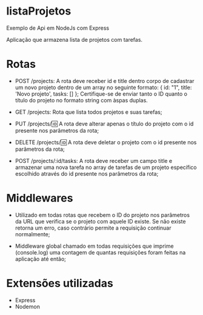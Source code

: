 # listaProjetos
Exemplo de Api em NodeJs com Express

Aplicação que armazena lista de projetos com tarefas.

# Rotas

- POST /projects: A rota deve receber id e title dentro corpo de cadastrar um novo projeto dentro de um array no seguinte formato: { id: "1", title: 'Novo projeto', tasks: [] }; Certifique-se de enviar tanto o ID quanto o título do projeto no formato string com àspas duplas.

- GET /projects: Rota que lista todos projetos e suas tarefas;

- PUT /projects/:id: A rota deve alterar apenas o título do projeto com o id presente nos parâmetros da rota;

- DELETE /projects/:id: A rota deve deletar o projeto com o id presente nos parâmetros da rota;

- POST /projects/:id/tasks: A rota deve receber um campo title e armazenar uma nova tarefa no array de tarefas de um projeto específico escolhido através do id presente nos parâmetros da rota;

# Middlewares
- Utilizado em todas rotas que recebem o ID do projeto nos parâmetros da URL que verifica se o projeto com aquele ID existe. 
Se não existe retorna um erro, caso contrário permite a requisição continuar normalmente;

- Middleware global chamado em todas requisições que imprime (console.log) uma contagem de quantas requisições foram feitas na 
aplicação até então;

# Extensões utilizadas
- Express
- Nodemon
